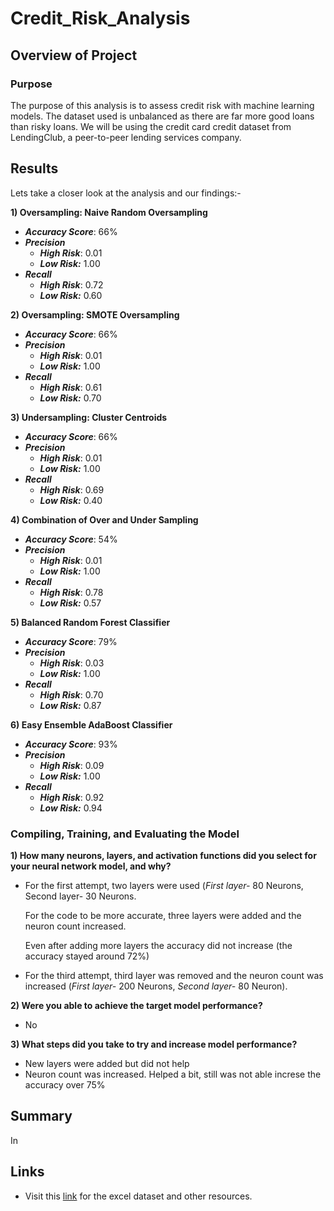 # Credit_Risk_Analysis

## Overview of Project
### Purpose
The purpose of this analysis is to assess credit risk with machine learning models. The dataset used is unbalanced as there are far more good loans than risky loans. We will be using the credit card credit dataset from LendingClub, a peer-to-peer lending services company.


## Results
Lets take a closer look at the analysis and our findings:-

**1) Oversampling: Naive Random Oversampling**
* **_Accuracy Score_**: 66%
* **_Precision_**
  * _**High Risk**_: 0.01
  * _**Low Risk:**_ 1.00
* **_Recall_**
  * _**High Risk**_: 0.72
  * _**Low Risk:**_ 0.60 


**2) Oversampling: SMOTE Oversampling**
* **_Accuracy Score_**: 66%
* **_Precision_**
  * _**High Risk**_: 0.01
  * _**Low Risk:**_ 1.00
* **_Recall_**
  * _**High Risk**_: 0.61
  * _**Low Risk:**_ 0.70


**3) Undersampling: Cluster Centroids**
* **_Accuracy Score_**: 66%
* **_Precision_**
  * _**High Risk**_: 0.01
  * _**Low Risk:**_ 1.00
* **_Recall_**
  * _**High Risk**_: 0.69
  * _**Low Risk:**_ 0.40


**4) Combination of Over and Under Sampling**
* **_Accuracy Score_**: 54%
* **_Precision_**
  * _**High Risk**_: 0.01
  * _**Low Risk:**_ 1.00
* **_Recall_**
  * _**High Risk**_: 0.78
  * _**Low Risk:**_ 0.57


**5) Balanced Random Forest Classifier**
* **_Accuracy Score_**: 79%
* **_Precision_**
  * _**High Risk**_: 0.03
  * _**Low Risk:**_ 1.00
* **_Recall_**
  * _**High Risk**_: 0.70
  * _**Low Risk:**_ 0.87


**6) Easy Ensemble AdaBoost Classifier**
* **_Accuracy Score_**: 93%
* **_Precision_**
  * _**High Risk**_: 0.09
  * _**Low Risk:**_ 1.00
* **_Recall_**
  * _**High Risk**_: 0.92
  * _**Low Risk:**_ 0.94



### Compiling, Training, and Evaluating the Model


**1) How many neurons, layers, and activation functions did you select for your neural network model, and why?**
* For the first attempt, two layers were used (_First layer-_ 80 Neurons, Second layer- 30 Neurons. 

  For the code to be more accurate, three layers were added and the neuron count increased.
  
  Even after adding more layers the accuracy did not increase (the accuracy stayed around 72%)
  
* For the third attempt, third layer was removed and the neuron count was increased (_First layer-_ 200 Neurons, _Second layer-_ 80 Neuron).

**2) Were you able to achieve the target model performance?**
* No

**3) What steps did you take to try and increase model performance?**
* New layers were added but did not help
* Neuron count was increased. Helped a bit, still was not able increse the accuracy over 75%

## Summary

In 

## Links
  * Visit this [link](https://github.com/tanzimamin2/Neural_Network_Charity_Analysis) for the excel dataset and other resources.
   
